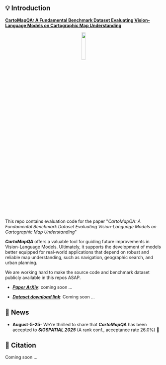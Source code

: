 ## 💡 Introduction

[**CartoMapQA: A Fundamental Benchmark Dataset Evaluating
Vision-Language Models on Cartographic Map Understanding**](<>)

<p align="center">
  <img src="demo_images/logo.png" width="15%"/>
</p>

This repo contains evaluation code for the paper "_CartoMapQA: A Fundamental Benchmark Dataset Evaluating Vision-Language Models on Cartographic Map Understanding_"

_**CartoMapQA**_ offers a valuable tool for guiding future improvements in Vision-Language Models. 
Ultimately, it supports the development of models better equipped for real-world applications that depend on robust and reliable map understanding, such as navigation, geographic search, and urban planning.

We are working hard to make the source code and benchmark dataset publicly available in this repos ASAP. 

- <ins>_**Paper ArXiv**_</ins>: coming soon ...

- <ins>_**Dataset download link**_</ins>: Coming soon ...

## 📢 News
- **August-5-25**- We're thrilled to share that _**CartoMapQA**_ has been accepted to _**SIGSPATIAL 2025**_ (A rank conf., acceptance rate 26.0%) 🎊

## 📜 Citation
Coming soon ...
